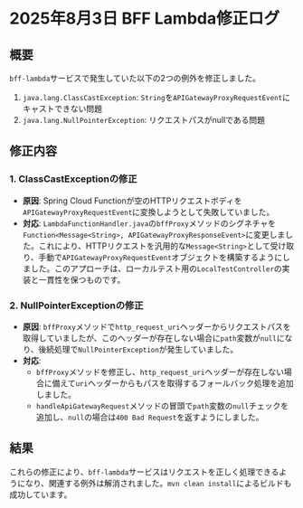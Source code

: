 # 2025年8月3日 BFF Lambda修正ログ

## 概要

`bff-lambda`サービスで発生していた以下の2つの例外を修正しました。

1.  `java.lang.ClassCastException`: `String`を`APIGatewayProxyRequestEvent`にキャストできない問題
2.  `java.lang.NullPointerException`: リクエストパスがnullである問題

## 修正内容

### 1. ClassCastExceptionの修正

- **原因**: Spring Cloud Functionが空のHTTPリクエストボディを`APIGatewayProxyRequestEvent`に変換しようとして失敗していました。
- **対応**: `LambdaFunctionHandler.java`の`bffProxy`メソッドのシグネチャを`Function<Message<String>, APIGatewayProxyResponseEvent>`に変更しました。これにより、HTTPリクエストを汎用的な`Message<String>`として受け取り、手動で`APIGatewayProxyRequestEvent`オブジェクトを構築するようにしました。このアプローチは、ローカルテスト用の`LocalTestController`の実装と一貫性を保つものです。

### 2. NullPointerExceptionの修正

- **原因**: `bffProxy`メソッドで`http_request_uri`ヘッダーからリクエストパスを取得していましたが、このヘッダーが存在しない場合に`path`変数が`null`になり、後続処理で`NullPointerException`が発生していました。
- **対応**:
    - `bffProxy`メソッドを修正し、`http_request_uri`ヘッダーが存在しない場合に備えて`uri`ヘッダーからもパスを取得するフォールバック処理を追加しました。
    - `handleApiGatewayRequest`メソッドの冒頭で`path`変数の`null`チェックを追加し、`null`の場合は`400 Bad Request`を返すようにしました。

## 結果

これらの修正により、`bff-lambda`サービスはリクエストを正しく処理できるようになり、関連する例外は解消されました。`mvn clean install`によるビルドも成功しています。
